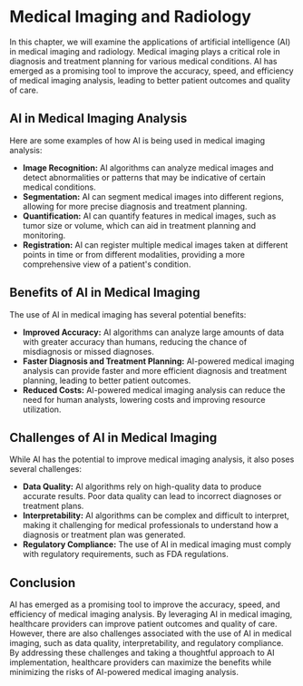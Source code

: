 Medical Imaging and Radiology
=====================================================================================

In this chapter, we will examine the applications of artificial intelligence (AI) in medical imaging and radiology. Medical imaging plays a critical role in diagnosis and treatment planning for various medical conditions. AI has emerged as a promising tool to improve the accuracy, speed, and efficiency of medical imaging analysis, leading to better patient outcomes and quality of care.

AI in Medical Imaging Analysis
------------------------------

Here are some examples of how AI is being used in medical imaging analysis:

* **Image Recognition:** AI algorithms can analyze medical images and detect abnormalities or patterns that may be indicative of certain medical conditions.
* **Segmentation:** AI can segment medical images into different regions, allowing for more precise diagnosis and treatment planning.
* **Quantification:** AI can quantify features in medical images, such as tumor size or volume, which can aid in treatment planning and monitoring.
* **Registration:** AI can register multiple medical images taken at different points in time or from different modalities, providing a more comprehensive view of a patient's condition.

Benefits of AI in Medical Imaging
---------------------------------

The use of AI in medical imaging has several potential benefits:

* **Improved Accuracy:** AI algorithms can analyze large amounts of data with greater accuracy than humans, reducing the chance of misdiagnosis or missed diagnoses.
* **Faster Diagnosis and Treatment Planning:** AI-powered medical imaging analysis can provide faster and more efficient diagnosis and treatment planning, leading to better patient outcomes.
* **Reduced Costs:** AI-powered medical imaging analysis can reduce the need for human analysts, lowering costs and improving resource utilization.

Challenges of AI in Medical Imaging
-----------------------------------

While AI has the potential to improve medical imaging analysis, it also poses several challenges:

* **Data Quality:** AI algorithms rely on high-quality data to produce accurate results. Poor data quality can lead to incorrect diagnoses or treatment plans.
* **Interpretability:** AI algorithms can be complex and difficult to interpret, making it challenging for medical professionals to understand how a diagnosis or treatment plan was generated.
* **Regulatory Compliance:** The use of AI in medical imaging must comply with regulatory requirements, such as FDA regulations.

Conclusion
----------

AI has emerged as a promising tool to improve the accuracy, speed, and efficiency of medical imaging analysis. By leveraging AI in medical imaging, healthcare providers can improve patient outcomes and quality of care. However, there are also challenges associated with the use of AI in medical imaging, such as data quality, interpretability, and regulatory compliance. By addressing these challenges and taking a thoughtful approach to AI implementation, healthcare providers can maximize the benefits while minimizing the risks of AI-powered medical imaging analysis.
